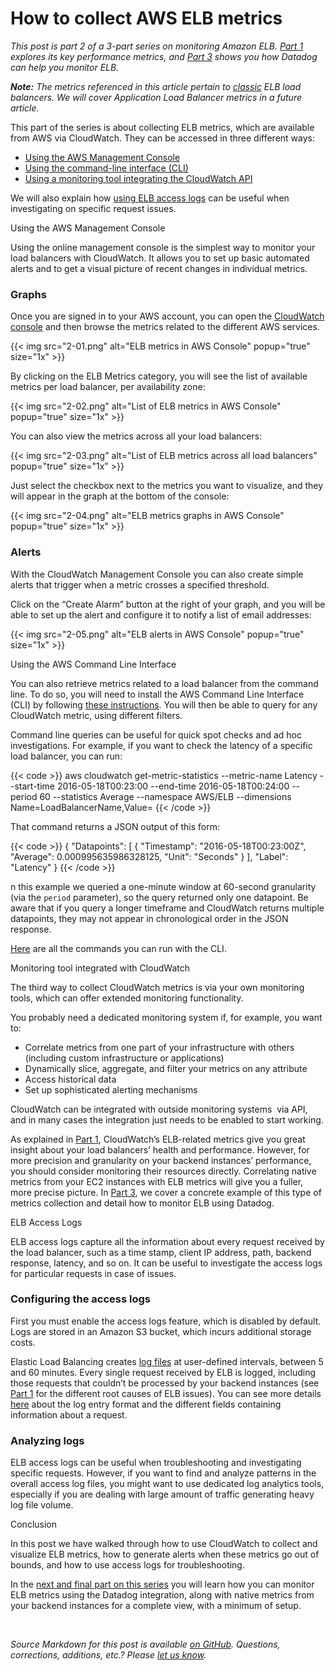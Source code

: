 # How to collect AWS ELB metrics


*This post is part 2 of a 3-part series on monitoring Amazon ELB. [Part 1](/blog/top-elb-health-and-performance-metrics) explores its key performance metrics, and [Part 3](/blog/monitor-elb-performance-with-datadog) shows you how Datadog can help you monitor ELB.*

*__Note:__ The metrics referenced in this article pertain to [classic](https://aws.amazon.com/elasticloadbalancing/classicloadbalancer/) ELB load balancers. We will cover Application Load Balancer metrics in a future article.*

This part of the series is about collecting ELB metrics, which are available from AWS via CloudWatch. They can be accessed in three different ways:



-   [Using the AWS Management Console](#using-the-aws-management-console)
-   [Using the command-line interface (CLI)](#using-the-aws-command-line-interface)
-   [Using a monitoring tool integrating the CloudWatch API](#monitoring-tool-integrated-with-cloudwatch)



We will also explain how [using ELB access logs](#elb-access-logs) can be useful when investigating on specific request issues.

Using the AWS Management Console


Using the online management console is the simplest way to monitor your load balancers with CloudWatch. It allows you to set up basic automated alerts and to get a visual picture of recent changes in individual metrics.

### Graphs


Once you are signed in to your AWS account, you can open the [CloudWatch console](https://console.aws.amazon.com/cloudwatch/home#metrics:) and then browse the metrics related to the different AWS services.

{{< img src="2-01.png" alt="ELB metrics in AWS Console" popup="true" size="1x" >}}

By clicking on the ELB Metrics category, you will see the list of available metrics per load balancer, per availability zone:

{{< img src="2-02.png" alt="List of ELB metrics in AWS Console" popup="true" size="1x" >}}

You can also view the metrics across all your load balancers:

{{< img src="2-03.png" alt="List of ELB metrics across all load balancers" popup="true" size="1x" >}}

Just select the checkbox next to the metrics you want to visualize, and they will appear in the graph at the bottom of the console:

{{< img src="2-04.png" alt="ELB metrics graphs in AWS Console" popup="true" size="1x" >}}

### Alerts


With the CloudWatch Management Console you can also create simple alerts that trigger when a metric crosses a specified threshold.

Click on the “Create Alarm” button at the right of your graph, and you will be able to set up the alert and configure it to notify a list of email addresses:

{{< img src="2-05.png" alt="ELB alerts in AWS Console" popup="true" size="1x" >}}

Using the AWS Command Line Interface


You can also retrieve metrics related to a load balancer from the command line. To do so, you will need to install the AWS Command Line Interface (CLI) by following [these instructions](http://docs.aws.amazon.com/cli/latest/userguide/cli-chap-welcome.html). You will then be able to query for any CloudWatch metric, using different filters.

Command line queries can be useful for quick spot checks and ad hoc investigations. For example, if you want to check the latency of a specific load balancer, you can run:


{{< code >}}
aws cloudwatch get-metric-statistics
--metric-name Latency
--start-time 2016-05-18T00:23:00
--end-time 2016-05-18T00:24:00
--period 60
--statistics Average
--namespace AWS/ELB
--dimensions Name=LoadBalancerName,Value=<YOUR-LOAD-BALANCER-NAME>
{{< /code >}}


That command returns a JSON output of this form:


{{< code >}}
{
   "Datapoints": [
      {
           "Timestamp": "2016-05-18T00:23:00Z", 
            "Average": 0.000995635986328125, 
            "Unit": "Seconds"
        }
    ], 
      "Label": "Latency"
 }
{{< /code >}}


n this example we queried a one-minute window at 60-second granularity (via the `period` parameter), so the query returned only one datapoint. Be aware that if you query a longer timeframe and CloudWatch returns multiple datapoints, they may not appear in chronological order in the JSON response.


[Here](http://docs.aws.amazon.com/cli/latest/reference/index.html) are all the commands you can run with the CLI.

Monitoring tool integrated with CloudWatch


The third way to collect CloudWatch metrics is via your own monitoring tools, which can offer extended monitoring functionality.

You probably need a dedicated monitoring system if, for example, you want to:



-   Correlate metrics from one part of your infrastructure with others (including custom infrastructure or applications)
-   Dynamically slice, aggregate, and filter your metrics on any attribute
-   Access historical data
-   Set up sophisticated alerting mechanisms



CloudWatch can be integrated with outside monitoring systems  via API, and in many cases the integration just needs to be enabled to start working.

As explained in [Part 1](/blog/top-elb-health-and-performance-metrics), CloudWatch’s ELB-related metrics give you great insight about your load balancers’ health and performance. However, for more precision and granularity on your backend instances’ performance, you should consider monitoring their resources directly. Correlating native metrics from your EC2 instances with ELB metrics will give you a fuller, more precise picture. In [Part 3](/blog/monitor-elb-performance-with-datadog), we cover a concrete example of this type of metrics collection and detail how to monitor ELB using Datadog.

ELB Access Logs


ELB access logs capture all the information about every request received by the load balancer, such as a time stamp, client IP address, path, backend response, latency, and so on. It can be useful to investigate the access logs for particular requests in case of issues.

### Configuring the access logs


First you must enable the access logs feature, which is disabled by default. Logs are stored in an Amazon S3 bucket, which incurs additional storage costs.

Elastic Load Balancing creates [log files](http://docs.aws.amazon.com/ElasticLoadBalancing/latest/DeveloperGuide/access-log-collection.html#access-log-file-format) at user-defined intervals, between 5 and 60 minutes. Every single request received by ELB is logged, including those requests that couldn’t be processed by your backend instances (see [Part 1](/blog/top-elb-health-and-performance-metrics) for the different root causes of ELB issues). You can see more details [here](http://docs.aws.amazon.com/ElasticLoadBalancing/latest/DeveloperGuide/access-log-collection.html#access-log-entry-format) about the log entry format and the different fields containing information about a request.

### Analyzing logs


ELB access logs can be useful when troubleshooting and investigating specific requests. However, if you want to find and analyze patterns in the overall access log files, you might want to use dedicated log analytics tools, especially if you are dealing with large amount of traffic generating heavy log file volume.

Conclusion


In this post we have walked through how to use CloudWatch to collect and visualize ELB metrics, how to generate alerts when these metrics go out of bounds, and how to use access logs for troubleshooting.

In the [next and final part on this series](/blog/monitor-elb-performance-with-datadog) you will learn how you can monitor ELB metrics using the Datadog integration, along with native metrics from your backend instances for a complete view, with a minimum of setup.

 



*Source Markdown for this post is available [on GitHub](https://github.com/DataDog/the-monitor/blob/master/elb/how_to_collect_aws_elb_metrics.md). Questions, corrections, additions, etc.? Please [let us know](https://github.com/DataDog/the-monitor/issues).*
